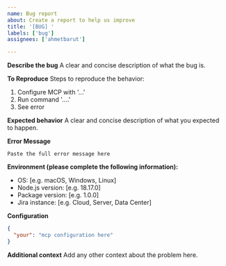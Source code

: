 ```yaml
---
name: Bug report
about: Create a report to help us improve
title: '[BUG] '
labels: ['bug']
assignees: ['ahmetbarut']

---
```


**Describe the bug**
A clear and concise description of what the bug is.

**To Reproduce**
Steps to reproduce the behavior:
1. Configure MCP with '...'
2. Run command '....'
3. See error

**Expected behavior**
A clear and concise description of what you expected to happen.

**Error Message**
```
Paste the full error message here
```

**Environment (please complete the following information):**
- OS: [e.g. macOS, Windows, Linux]
- Node.js version: [e.g. 18.17.0]
- Package version: [e.g. 1.0.0]
- Jira instance: [e.g. Cloud, Server, Data Center]

**Configuration**
```json
{
  "your": "mcp configuration here"
}
```

**Additional context**
Add any other context about the problem here. 